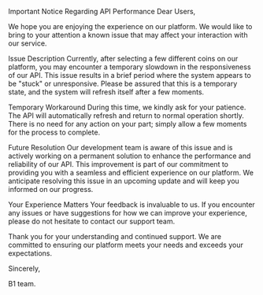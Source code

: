 Important Notice Regarding API Performance
Dear Users,

We hope you are enjoying the experience on our platform. We would like to bring to your attention a known issue that may affect your interaction with our service.

Issue Description
Currently, after selecting a few different coins on our platform, you may encounter a temporary slowdown in the responsiveness of our API. This issue results in a brief period where the system appears to be "stuck" or unresponsive. Please be assured that this is a temporary state, and the system will refresh itself after a few moments.

Temporary Workaround
During this time, we kindly ask for your patience. The API will automatically refresh and return to normal operation shortly. There is no need for any action on your part; simply allow a few moments for the process to complete.

Future Resolution
Our development team is aware of this issue and is actively working on a permanent solution to enhance the performance and reliability of our API. This improvement is part of our commitment to providing you with a seamless and efficient experience on our platform. We anticipate resolving this issue in an upcoming update and will keep you informed on our progress.

Your Experience Matters
Your feedback is invaluable to us. If you encounter any issues or have suggestions for how we can improve your experience, please do not hesitate to contact our support team.

Thank you for your understanding and continued support. We are committed to ensuring our platform meets your needs and exceeds your expectations.

Sincerely,

B1 team.
